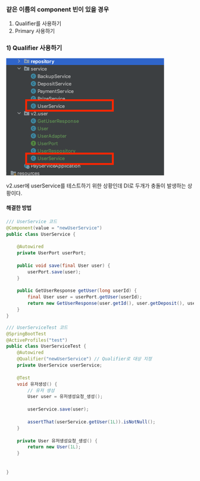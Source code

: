 ### 같은 이름의 component 빈이 있을 경우

1) Qualifier를 사용하기
2) Primary 사용하기


### 1) Qualifier 사용하기

![이름이 같은 userService](./IMG/%EC%9D%B4%EB%A6%84%EC%9D%B4%20%EA%B0%99%EC%9D%80%20userService.png)

v2.user에 userService를 테스트하기 위한 상황인데 DI로 두개가 충돌이 발생하는 상황이다.

#### 해결한 방법

```java
/// UserService 코드
@Component(value = "newUserService")
public class UserService {

    @Autowired
    private UserPort userPort;

    public void save(final User user) {
        userPort.save(user);
    }

    public GetUserResponse getUser(long userId) {
        final User user = userPort.getUser(userId);
        return new GetUserResponse(user.getId(), user.getDeposit(), user.getPrize());
    }
}
```

```java
/// UserServiceTest 코드
@SpringBootTest
@ActiveProfiles("test")
public class UserServiceTest {
    @Autowired
    @Qualifier("newUserService") // Qualifier로 대상 지정
    private UserService userService;

    @Test
    void 유저생성() {
        // 유저 생성
        User user = 유저생성요청_생성();

        userService.save(user);

        assertThat(userService.getUser(1L)).isNotNull();
    }

    private User 유저생성요청_생성() {
        return new User(1L);
    }


}
```